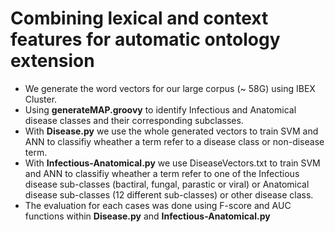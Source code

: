 # Combining lexical and context features for automatic ontology extension
* We generate the word vectors for our large corpus (~ 58G) using IBEX Cluster.  
* Using **generateMAP.groovy** to identify Infectious and Anatomical disease classes and their corresponding subclasses.  
* With **Disease.py** we use the whole generated vectors to train SVM and ANN to classifiy wheather a term refer to a disease class or non-disease term.  
* With **Infectious-Anatomical.py** we use DiseaseVectors.txt to train SVM and ANN to classifiy wheather a term refer to one of the Infectious disease sub-classes (bactiral, fungal, parastic or viral) or Anatomical disease sub-classes (12 different sub-classes) or other disease class.  
* The evaluation for each cases was done using F-score and AUC functions within **Disease.py** and **Infectious-Anatomical.py**
